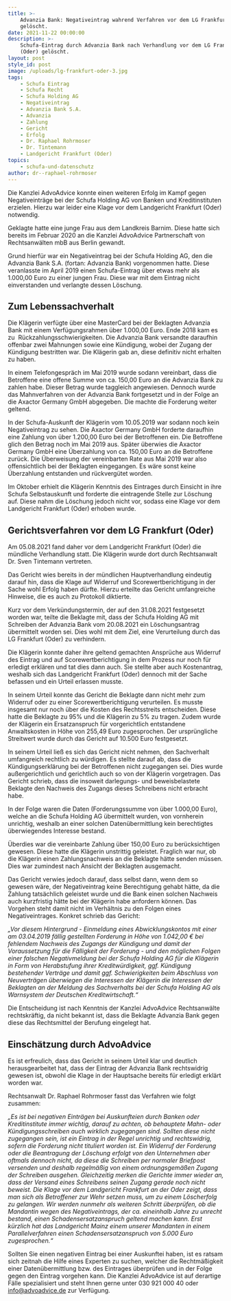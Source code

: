 ```yaml
---
title: >-
    Advanzia Bank: Negativeintrag wahrend Verfahren vor dem LG Frankfurt (Oder)
    gelöscht.
date: 2021-11-22 00:00:00
description: >-
    Schufa-Eintrag durch Advanzia Bank nach Verhandlung vor dem LG Frankfurt
    (Oder) gelöscht.
layout: post
style_id: post
image: /uploads/lg-frankfurt-oder-3.jpg
tags:
    - Schufa Eintrag
    - Schufa Recht
    - Schufa Holding AG
    - Negativeintrag
    - Advanzia Bank S.A.
    - Advanzia
    - Zahlung
    - Gericht
    - Erfolg
    - Dr. Raphael Rohrmoser
    - Dr. Tintemann
    - Landgericht Frankfurt (Oder)
topics:
    - schufa-und-datenschutz
author: dr--raphael-rohrmoser
---
```

Die Kanzlei AdvoAdvice konnte einen weiteren Erfolg im Kampf gegen Negativeinträge bei der Schufa Holding AG von Banken und Kreditinstituten erzielen. Hierzu war leider eine Klage vor dem Landgericht Frankfurt (Oder) notwendig.

Geklagte hatte eine junge Frau aus dem Landkreis Barnim. Diese hatte sich bereits im Februar 2020 an die Kanzlei AdvoAdvice Partnerschaft von Rechtsanwälten mbB aus Berlin gewandt.&nbsp;&nbsp;

Grund hierfür war ein Negativeintrag bei der Schufa Holding AG, den die Advanzia Bank S.A. (fortan: Advanzia Bank) vorgenommen hatte. Diese veranlasste im April 2019 einen Schufa-Eintrag über etwas mehr als 1.000,00 Euro zu einer jungen Frau. Diese war mit dem Eintrag nicht einverstanden und verlangte dessen Löschung.&nbsp;

## **Zum Lebenssachverhalt**

Die Klägerin verfügte über eine MasterCard bei der Beklagten Advanzia Bank mit einem Verfügungsrahmen über 1.000,00 Euro. Ende 2018 kam es zu&nbsp; Rückzahlungsschwierigkeiten. Die Advanzia Bank versandte daraufhin offenbar zwei Mahnungen sowie eine Kündigung, wobei der Zugang der Kündigung bestritten war. Die Klägerin gab an, diese definitiv nicht erhalten zu haben.

In einem Telefongespräch im Mai 2019 wurde sodann vereinbart, dass die Betroffene eine offene Summe von ca. 150,00 Euro an die Advanzia Bank zu zahlen habe. Dieser Betrag wurde taggleich angewiesen. Dennoch wurde das Mahnverfahren von der Advanzia Bank fortgesetzt und in der Folge an die Axactor Germany GmbH abgegeben. Die machte die Forderung weiter geltend.

In der Schufa-Auskunft der Klägerin vom 10.05.2019 war sodann noch kein Negativeintrag zu sehen. Die Axactor Germany GmbH forderte daraufhin eine Zahlung von über 1.200,00 Euro bei der Betroffenen ein. Die Betroffene glich den Betrag noch im Mai 2019 aus. Später überwies die Axactor Germany GmbH eine Überzahlung von ca. 150,00 Euro an die Betroffene zurück. Die Überweisung der vereinbarten Rate aus Mai 2019 war also offensichtlich bei der Beklagten eingegangen. Es wäre sonst keine Überzahlung entstanden und rückvergütet worden.

Im Oktober erhielt die Klägerin Kenntnis des Eintrages durch Einsicht in ihre Schufa Selbstauskunft und forderte die eintragende Stelle zur Löschung auf. Diese nahm die Löschung jedoch nicht vor, sodass eine Klage vor dem Landgericht Frankfurt (Oder) erhoben wurde.

## **Gerichtsverfahren vor dem LG Frankfurt (Oder)**

Am 05.08.2021 fand daher vor dem Landgericht Frankfurt (Oder) die mündliche Verhandlung statt. Die Klägerin wurde dort durch Rechtsanwalt Dr. Sven Tintemann vertreten.&nbsp;

Das Gericht wies bereits in der mündlichen Hauptverhandlung eindeutig darauf hin, dass die Klage auf Widerruf und Scorewertberichtigung in der Sache wohl Erfolg haben dürfte. Hierzu erteilte das Gericht umfangreiche Hinweise, die es auch zu Protokoll diktierte.&nbsp;

Kurz vor dem Verkündungstermin, der auf den 31.08.2021 festgesetzt worden war, teilte die Beklagte mit, dass der Schufa Holding AG mit Schreiben der Advanzia Bank vom 20.08.2021 ein Löschungsantrag übermittelt worden sei. Dies wohl mit dem Ziel, eine Verurteilung durch das LG Frankfurt (Oder) zu verhindern.&nbsp;

Die Klägerin konnte daher ihre geltend gemachten Ansprüche aus Widerruf des Eintrag und auf Scorewertberichtigung in dem Prozess nur noch für erledigt erklären und tat dies dann auch. Sie stellte aber auch Kostenantrag, weshalb sich das Landgericht Frankfurt (Oder) dennoch mit der Sache befassen und ein Urteil erlassen musste.&nbsp;

In seinem Urteil konnte das Gericht die Beklagte dann nicht mehr zum Widerruf oder zu einer Scorewertberichtigung verurteilen. Es musste insgesamt nur noch über die Kosten des Rechtsstreits entscheiden. Diese hatte die Beklagte zu 95% und die Klägerin zu 5% zu tragen. Zudem wurde der Klägerin ein Ersatzanspruch für vorgerichtlich entstandene Anwaltskosten in Höhe von 255,49 Euro zugesprochen. Der ursprüngliche Streitwert wurde durch das Gericht auf 10.500 Euro festgesetzt.&nbsp;

In seinem Urteil lie&szlig; es sich das Gericht nicht nehmen, den Sachverhalt umfangreich rechtlich zu würdigen. Es stellte darauf ab, dass die Kündigungserklärung bei der Betroffenen nicht zugegangen sei. Dies wurde au&szlig;ergerichtlich und gerichtlich auch so von der Klägerin vorgetragen. Das Gericht schrieb, dass die insoweit darlegungs- und beweisbelastete Beklagte den Nachweis des Zugangs dieses Schreibens nicht erbracht habe.

In der Folge waren die Daten (Forderungssumme von über 1.000,00 Euro), welche an die Schufa Holding AG übermittelt wurden, von vornherein unrichtig, weshalb an einer solchen Datenübermittlung kein berechtigtes überwiegendes Interesse bestand.

Überdies war die vereinbarte Zahlung über 150,00 Euro zu berücksichtigen gewesen. Diese hatte die Klägerin unstrittig geleistet. Fraglich war nur, ob die Klägerin einen Zahlungsnachweis an die Beklagte hätte senden müssen. Dies war zumindest nach Ansicht der Beklagten ausgemacht.

Das Gericht verwies jedoch darauf, dass selbst dann, wenn dem so gewesen wäre, der Negativeintrag keine Berechtigung gehabt hätte, da die Zahlung tatsächlich geleistet wurde und die Bank einen solchen Nachweis auch kurzfristig hätte bei der Klägerin habe anfordern können. Das Vorgehen steht damit nicht im Verhältnis zu den Folgen eines Negativeintrages. Konkret schrieb das Gericht:

*„Vor diesem Hintergrund - Einmeldung eines Abwicklungskontos mit einer am 03.04.2019 fällig gestellten Forderung in Höhe von 1.042,00 € bei fehlendem Nachweis des Zugangs der Kündigung und damit der Voraussetzung für die Fälligkeit der Forderung - und den möglichen Folgen einer falschen Negativmeldung bei der Schufa Holding AG für die Klägerin in Form von Herabstufung ihrer Kreditwürdigkeit, ggf. Kündigung bestehender Verträge und damit ggf. Schwierigkeiten beim Abschluss von Neuverträgen überwiegen die Interessen der Klägerin die Interessen der Beklagten an der Meldung des Sachverhalts bei der Schufa Holding AG als Warnsystem der Deutschen Kreditwirtschaft.“*

Die Entscheidung ist nach Kenntnis der Kanzlei AdvoAdvice Rechtsanwälte rechtskräftig, da nicht bekannt ist, dass die Beklagte Advanzia Bank gegen diese das Rechtsmittel der Berufung eingelegt hat.&nbsp;

## **Einschätzung durch AdvoAdvice**

Es ist erfreulich, dass das Gericht in seinem Urteil klar und deutlich herausgearbeitet hat, dass der Eintrag der Advanzia Bank rechtswidrig gewesen ist, obwohl die Klage in der Hauptsache bereits für erledigt erklärt worden war.&nbsp;

Rechtsanwalt Dr. Raphael Rohrmoser fasst das Verfahren wie folgt zusammen:

*„Es ist bei negativen Einträgen bei Auskunfteien durch Banken oder Kreditinstitute immer wichtig, darauf zu achten, ob behauptete Mahn- oder Kündigungsschreiben auch wirklich zugegangen sind. Sollten diese nicht zugegangen sein, ist ein Eintrag in der Regel unrichtig und rechtswidrig, sofern die Forderung nicht tituliert worden ist. Ein Widerruf der Forderung oder die Beantragung der Löschung erfolgt von den Unternehmen aber oftmals dennoch nicht, da diese die Schreiben per normaler Briefpost versenden und deshalb regelmä&szlig;ig von einem ordnungsgemä&szlig;en Zugang der Schreiben ausgehen. Gleichzeitig merken die Gerichte immer wieder an, dass der Versand eines Schreibens seinen Zugang gerade noch nicht beweist. Die Klage vor dem Landgericht Frankfurt an der Oder zeigt, dass man sich als Betroffener zur Wehr setzen muss, um zu einem Löscherfolg zu gelangen. Wir werden nunmehr als weiteren Schritt überprüfen, ob die Mandantin wegen des Negativeintrags, der ca. eineinhalb Jahre zu unrecht bestand, einen Schadensersatzanspruch geltend machen kann. Erst kürzlich hat das Landgericht Mainz einem unserer Mandanten in einem Parallelverfahren einen Schadensersatzanspruch von 5.000 Euro zugesprochen.“*

Sollten Sie einen negativen Eintrag bei einer Auskunftei haben, ist es ratsam sich zeitnah die Hilfe eines Experten zu suchen, welcher die Rechtmä&szlig;igkeit einer Datenübermittlung bzw. des Eintrages überprüfen und in der Folge gegen den Eintrag vorgehen kann. Die Kanzlei AdvoAdvice ist auf derartige Fälle spezialisiert und steht Ihnen gerne unter 030 921 000 40 oder [info@advoadvice.de](mailto:info@advoadvice.de) zur Verfügung.
